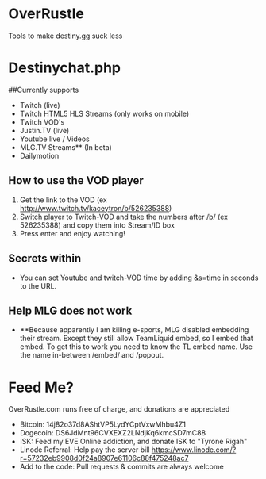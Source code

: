 OverRustle
==========

Tools to make destiny.gg suck less

# Destinychat.php

##Currently supports
 
* Twitch (live)
* Twitch HTML5 HLS Streams (only works on mobile)
* Twitch VOD's
* Justin.TV (live)
* Youtube live / Videos
* MLG.TV Streams** (In beta)
* Dailymotion


## How to use the VOD player

1. Get the link to the VOD (ex http://www.twitch.tv/kaceytron/b/526235388)
2. Switch player to Twitch-VOD and take the numbers after /b/ (ex 526235388) and copy them into Stream/ID box
3. Press enter and enjoy watching!

## Secrets within

* You can set Youtube and twitch-VOD time by adding &s=time in seconds to the URL.

## Help MLG does not work

* **Because apparently I am killing e-sports, MLG disabled embedding their stream. Except they still allow TeamLiquid embed, so I embed that embed. To get this to work you need to know the TL embed name. Use the name in-between /embed/ and /popout.

# Feed Me?

OverRustle.com runs free of charge, and donations are appreciated

* Bitcoin: 14j82o37d8AShtVP5LydYCptVxwMhbu4Z1
* Dogecoin: DS6JdMnt96CVXEXZ2LNdjKq6kmcSD7mC88
* ISK: Feed my EVE Online addiction, and donate ISK to "Tyrone Rigah"
* Linode Referral: Help pay the server bill https://www.linode.com/?r=57232eb9908d0f24a8907e61106c88f475248ac7
* Add to the code: Pull requests & commits are always welcome 